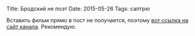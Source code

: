 Title: Бродский не поэт
Date: 2015-05-26
Tags: саптрю

<div class="text">Вставить фильм прямо в пост не получается, поэтому <a href="http://www.1tv.ru/video_archive/doc/r426/p94146">вот ссылка на сайт канала</a>. Рекомендую.</div>